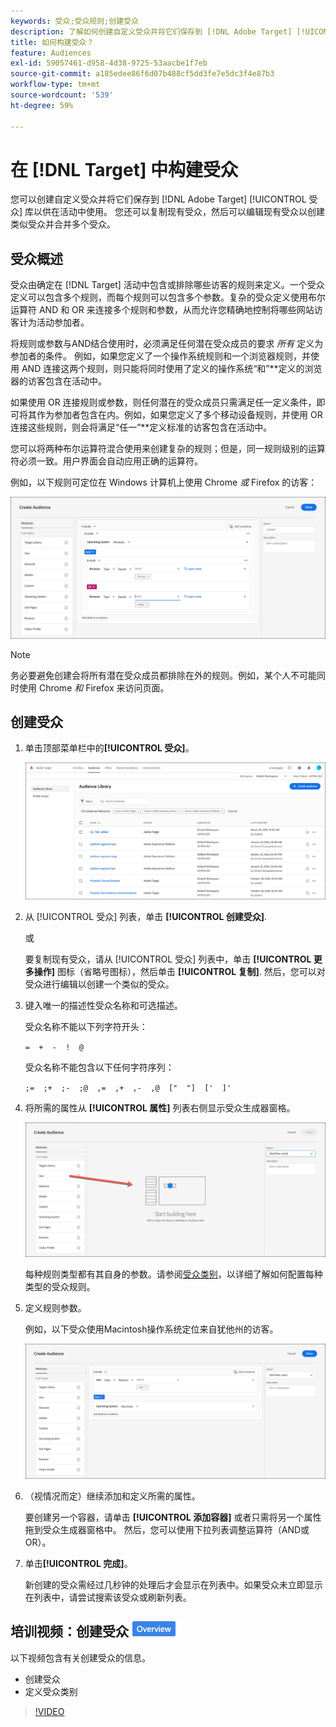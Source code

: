 ```yaml
---
keywords: 受众;受众规则;创建受众
description: 了解如何创建自定义受众并将它们保存到 [!DNL Adobe Target] [!UICONTROL 受众] 库以供在活动中使用。
title: 如何构建受众？
feature: Audiences
exl-id: 59057461-d958-4d38-9725-53aacbe1f7eb
source-git-commit: a185edee86f6d07b488cf5dd3fe7e5dc3f4e87b3
workflow-type: tm+mt
source-wordcount: '539'
ht-degree: 59%

---
```


# 在 [!DNL Target] 中构建受众 

您可以创建自定义受众并将它们保存到 [!DNL Adobe Target] [!UICONTROL 受众] 库以供在活动中使用。 您还可以复制现有受众，然后可以编辑现有受众以创建类似受众并合并多个受众。

## 受众概述

受众由确定在 [!DNL Target] 活动中包含或排除哪些访客的规则来定义。一个受众定义可以包含多个规则，而每个规则可以包含多个参数。复杂的受众定义使用布尔运算符 AND 和 OR 来连接多个规则和参数，从而允许您精确地控制将哪些网站访客计为活动参加者。

将规则或参数与AND结合使用时，必须满足任何潜在受众成员的要求 *所有* 定义为参加者的条件。 例如，如果您定义了一个操作系统规则和一个浏览器规则，并使用 AND 连接这两个规则，则只能将同时使用了定义的操作系统“和”**&#x200B;定义的浏览器的访客包含在活动中。

如果使用 OR 连接规则或参数，则任何潜在的受众成员只需满足任一定义条件，即可将其作为参加者包含在内。例如，如果您定义了多个移动设备规则，并使用 OR 连接这些规则，则会将满足“任一”**&#x200B;定义标准的访客包含在活动中。

您可以将两种布尔运算符混合使用来创建复杂的规则；但是，同一规则级别的运算符必须一致。用户界面会自动应用正确的运算符。

例如，以下规则可定位在 Windows 计算机上使用 Chrome *或* Firefox 的访客：

![创建受众](assets/audience_create.png)

>[!NOTE]
>
>务必要避免创建会将所有潜在受众成员都排除在外的规则。例如，某个人不可能同时使用 Chrome *和* Firefox 来访问页面。

## 创建受众

1. 单击顶部菜单栏中的&#x200B;**[!UICONTROL 受众]**。

   ![audiences_list图像](assets/audiences_list.png)

1. 从 [!UICONTROL 受众] 列表，单击 **[!UICONTROL 创建受众]**.

   或

   要复制现有受众，请从 [!UICONTROL 受众] 列表中，单击 **[!UICONTROL 更多操作]** 图标（省略号图标），然后单击 **[!UICONTROL 复制]**. 然后，您可以对受众进行编辑以创建一个类似的受众。

1. 键入唯一的描述性受众名称和可选描述。

   受众名称不能以下列字符开头：

   `=  +  -  !  @`

   受众名称不能包含以下任何字符序列：

   `;=  ;+  ;-  ;@  ,=  ,+  ,-  ,@  ["  "]  ['  ]'`

1. 将所需的属性从 **[!UICONTROL 属性]** 列表右侧显示受众生成器窗格。

   ![拖放属性](assets/drag-attribute.png)

   每种规则类型都有其自身的参数。请参阅[受众类别](/help/main/c-target/c-audiences/c-target-rules/target-rules.md#concept_E3A77E42F1644503A829B5107B20880D)，以详细了解如何配置每种类型的受众规则。

1. 定义规则参数。

   例如，以下受众使用Macintosh操作系统定位来自犹他州的访客。

   ![犹他州/Macintosh观众](assets/adience-builder.png)

1. （视情况而定）继续添加和定义所需的属性。

   要创建另一个容器，请单击 **[!UICONTROL 添加容器]** 或者只需将另一个属性拖到受众生成器窗格中。 然后，您可以使用下拉列表调整运算符（AND或OR）。

1. 单击&#x200B;**[!UICONTROL 完成]**。

   新创建的受众需经过几秒钟的处理后才会显示在列表中。如果受众未立即显示在列表中，请尝试搜索该受众或刷新列表。

## 培训视频：创建受众 ![“概述”标记](/help/main/assets/overview.png)

以下视频包含有关创建受众的信息。

* 创建受众
* 定义受众类别

>[!VIDEO](https://video.tv.adobe.com/v/17392)

